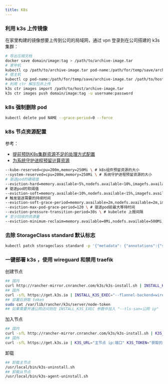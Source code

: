 ```yaml
---
title: K8s
---
```

### 利用 k3s 上传镜像
在家里构建的镜像想要上传到公司的局域网，通过 vpn 登录到在公司搭建的 k3s 集群：
```bash
# 导出压缩文档
docker save domain/image:tag > /path/to/archive-image.tar
# 家中机
kubectl cp /path/to/archive-image.tar pod-name:/path/for/temp/save/archive-image.tar -n namespace
# 宿主机
kubectl cp pod-name:/path/for/temp/save/archive-image.tar /path/to/host/archive-image.tar -n namespace
# 利用 ctr 解压包并上传
k3s ctr images import /path/to/host/archive-image.tar
k3s ctr images push domain/image:tag -u username:password
```

### k8s 强制删除 pod
```bash
kubectl delete pod NAME --grace-period=0 --force
```

### k8s 节点资源配置
参考：
* [提前预防K8s集群资源不足的处理方式配置](https://kubesphere.com.cn/forum/d/1155-k8s)
* [为系统守护进程预留计算资源](https://kubernetes.io/zh/docs/tasks/administer-cluster/reserve-compute-resources/)

```bash
--kube-reserved=cpu=200m,memory=250Mi \ # k8s组件预留资源的大小
--system-reserved=cpu=200m,memory=250Mi \ # 系统守护进程预留资源的大小
# 驱逐pod的硬阈值
--eviction-hard=memory.available<5%,nodefs.available<10%,imagefs.available<10% \
# 驱逐pod的软阈值
--eviction-soft=memory.available<10%,nodefs.available<15%,imagefs.available<15% \
# 触发驱逐需要的持续时间
--eviction-soft-grace-period=memory.available=2m,nodefs.available=2m,imagefs.available=2m \
--eviction-max-pod-grace-period=120 \ # 驱逐pod前最大等待时间
--eviction-pressure-transition-period=30s \ # kubelete 上报间隔
# 至少回收的资源量
--eviction-minimum-reclaim=memory.available=0Mi,nodefs.available=500Mi,imagefs.available=500Mi
```

### 去除 StorageClass standard 默认标志
```bash
kubectl patch storageclass standard -p '{"metadata": {"annotations":{"storageclass.kubernetes.io/is-default-class":"false"}}}'
```

### 一键部署 k3s ，使用 wireguard 和禁用 traefik
创建节点
```bash
## 国内
curl http://rancher-mirror.cnrancher.com/k3s/k3s-install.sh | INSTALL_K3S_MIRROR=cn INSTALL_K3S_EXEC="--flannel-backend=wireguard --no-deploy traefik"  sh -
## 国外
curl -sfL https://get.k3s.io | INSTALL_K3S_EXEC="--flannel-backend=wireguard --no-deploy traefik"  sh -
## 部署后获取 token
sudo cat /var/lib/rancher/k3s/server/node-token
## 如果需要开通公网访问则在 INSTALL_K3S_EXEC 参数中加入 "--tls-san=公网 ip"
```
加入节点
```bash
## 国内
curl -sfL http://rancher-mirror.cnrancher.com/k3s/k3s-install.sh | K3S_URL="主节点 ip:端口" K3S_TOKEN="获取的 token" sh -
## 国外
curl -sfL https://get.k3s.io | K3S_URL="主节点 ip:端口" K3S_TOKEN="获取的 token" sh -
```
卸载
```bash
## 卸载主节点
/usr/local/bin/k3s-uninstall.sh
## 卸载从节点
/usr/local/bin/k3s-agent-uninstall.sh
```
